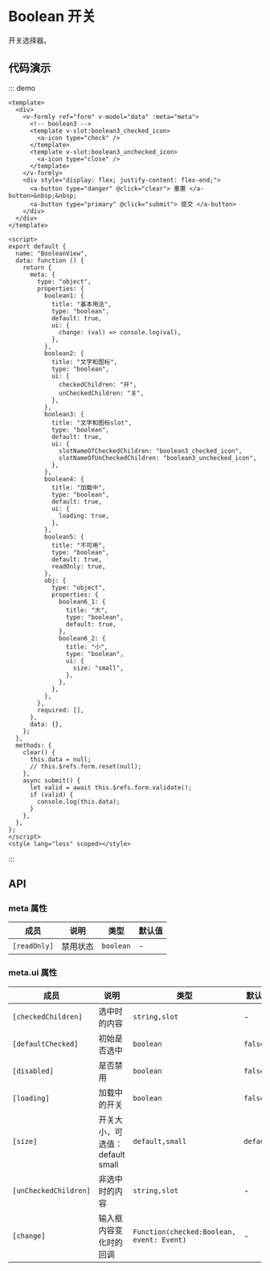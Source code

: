 # Boolean 开关

开关选择器。

## 代码演示

::: demo

```vue
<template>
  <div>
    <v-formly ref="form" v-model="data" :meta="meta">
      <!-- boolean3 -->
      <template v-slot:boolean3_checked_icon>
        <a-icon type="check" />
      </template>
      <template v-slot:boolean3_unchecked_icon>
        <a-icon type="close" />
      </template>
    </v-formly>
    <div style="display: flex; justify-content: flex-end;">
      <a-button type="danger" @click="clear"> 重置 </a-button>&nbsp;&nbsp;
      <a-button type="primary" @click="submit"> 提交 </a-button>
    </div>
  </div>
</template>

<script>
export default {
  name: "BooleanView",
  data: function () {
    return {
      meta: {
        type: "object",
        properties: {
          boolean1: {
            title: "基本用法",
            type: "boolean",
            default: true,
            ui: {
              change: (val) => console.log(val),
            },
          },
          boolean2: {
            title: "文字和图标",
            type: "boolean",
            ui: {
              checkedChildren: "开",
              unCheckedChildren: "关",
            },
          },
          boolean3: {
            title: "文字和图标slot",
            type: "boolean",
            default: true,
            ui: {
              slotNameOfCheckedChildren: "boolean3_checked_icon",
              slotNameOfUnCheckedChildren: "boolean3_unchecked_icon",
            },
          },
          boolean4: {
            title: "加载中",
            type: "boolean",
            default: true,
            ui: {
              loading: true,
            },
          },
          boolean5: {
            title: "不可用",
            type: "boolean",
            default: true,
            readOnly: true,
          },
          obj: {
            type: "object",
            properties: {
              boolean6_1: {
                title: "大",
                type: "boolean",
                default: true,
              },
              boolean6_2: {
                title: "小",
                type: "boolean",
                ui: {
                  size: "small",
                },
              },
            },
          },
        },
        required: [],
      },
      data: {},
    };
  },
  methods: {
    clear() {
      this.data = null;
      // this.$refs.form.reset(null);
    },
    async submit() {
      let valid = await this.$refs.form.validate();
      if (valid) {
        console.log(this.data);
      }
    },
  },
};
</script>
<style lang="less" scoped></style>
```

:::

## API

### meta 属性

| 成员         | 说明     | 类型      | 默认值 |
| ------------ | -------- | --------- | ------ |
| `[readOnly]` | 禁用状态 | `boolean` | -      |

### meta.ui 属性

| 成员                  | 说明                            | 类型                                      | 默认值    |
| --------------------- | ------------------------------- | ----------------------------------------- | --------- |
| `[checkedChildren]`   | 选中时的内容                    | `string,slot`                             | -         |
| `[defaultChecked]`    | 初始是否选中                    | `boolean`                                 | `false`   |
| `[disabled]`          | 是否禁用                        | `boolean`                                 | `false`   |
| `[loading]`           | 加载中的开关                    | `boolean`                                 | `false`   |
| `[size]`              | 开关大小，可选值：default small | `default,small`                           | `default` |
| `[unCheckedChildren]` | 非选中时的内容                  | `string,slot`                             | -         |
| `[change]`            | 输入框内容变化时的回调          | `Function(checked:Boolean, event: Event)` | -         |
